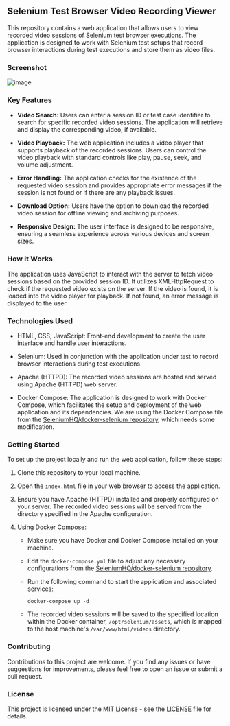 ## Selenium Test Browser Video Recording Viewer

This repository contains a web application that allows users to view recorded video sessions of Selenium test browser executions. The application is designed to work with Selenium test setups that record browser interactions during test executions and store them as video files.
### Screenshot 
![image](https://github.com/omkarkhatavkar/selenium-video-player/assets/3190629/40502b8d-1377-4927-a468-b5e83a214afa)

### Key Features

- **Video Search:** Users can enter a session ID or test case identifier to search for specific recorded video sessions. The application will retrieve and display the corresponding video, if available.

- **Video Playback:** The web application includes a video player that supports playback of the recorded sessions. Users can control the video playback with standard controls like play, pause, seek, and volume adjustment.

- **Error Handling:** The application checks for the existence of the requested video session and provides appropriate error messages if the session is not found or if there are any playback issues.

- **Download Option:** Users have the option to download the recorded video session for offline viewing and archiving purposes.

- **Responsive Design:** The user interface is designed to be responsive, ensuring a seamless experience across various devices and screen sizes.

### How it Works

The application uses JavaScript to interact with the server to fetch video sessions based on the provided session ID. It utilizes XMLHttpRequest to check if the requested video exists on the server. If the video is found, it is loaded into the video player for playback. If not found, an error message is displayed to the user.

### Technologies Used

- HTML, CSS, JavaScript: Front-end development to create the user interface and handle user interactions.

- Selenium: Used in conjunction with the application under test to record browser interactions during test executions.

- Apache (HTTPD): The recorded video sessions are hosted and served using Apache (HTTPD) web server.

- Docker Compose: The application is designed to work with Docker Compose, which facilitates the setup and deployment of the web application and its dependencies. We are using the Docker Compose file from the [SeleniumHQ/docker-selenium repository](https://github.com/SeleniumHQ/docker-selenium/blob/trunk/docker-compose-v3-dynamic-grid.yml), which needs some modification.

### Getting Started

To set up the project locally and run the web application, follow these steps:

1. Clone this repository to your local machine.

2. Open the `index.html` file in your web browser to access the application.

3. Ensure you have Apache (HTTPD) installed and properly configured on your server. The recorded video sessions will be served from the directory specified in the Apache configuration.

4. Using Docker Compose:

   - Make sure you have Docker and Docker Compose installed on your machine.

   - Edit the `docker-compose.yml` file to adjust any necessary configurations from the [SeleniumHQ/docker-selenium repository](https://github.com/SeleniumHQ/docker-selenium/blob/trunk/docker-compose-v3-dynamic-grid.yml). 

   - Run the following command to start the application and associated services:

     ```
     docker-compose up -d
     ```

   - The recorded video sessions will be saved to the specified location within the Docker container, `/opt/selenium/assets`, which is mapped to the host machine's `/var/www/html/videos` directory.

### Contributing

Contributions to this project are welcome. If you find any issues or have suggestions for improvements, please feel free to open an issue or submit a pull request.

### License

This project is licensed under the MIT License - see the [LICENSE](LICENSE) file for details.

